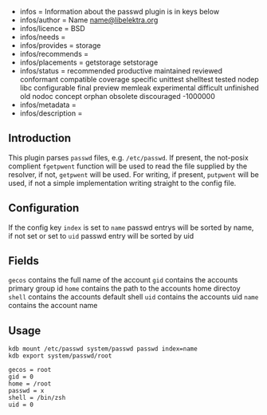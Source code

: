 - infos = Information about the passwd plugin is in keys below
- infos/author = Name <name@libelektra.org>
- infos/licence = BSD
- infos/needs =
- infos/provides = storage
- infos/recommends =
- infos/placements = getstorage setstorage
- infos/status = recommended productive maintained reviewed conformant compatible coverage specific unittest shelltest tested nodep libc configurable final preview memleak experimental difficult unfinished old nodoc concept orphan obsolete discouraged -1000000
- infos/metadata =
- infos/description =

## Introduction ##

This plugin parses `passwd` files, e.g. `/etc/passwd`. If present, the not-posix complient `fgetpwent` function will be used to read the file supplied by the resolver, if not, `getpwent` will be used. For writing, if present, `putpwent` will be used, if not a simple implementation writing straight to the config file.

## Configuration ##

If the config key `index` is set to `name` passwd entrys will be sorted by name, if not set or set to `uid` passwd entry will be sorted by uid

## Fields ##

`gecos` contains the full name of the account
`gid` contains the accounts primary group id
`home` contains the path to the accounts home directoy
`shell` contains the accounts default shell
`uid` contains the accounts uid
`name` contains the account name

## Usage ##

```
kdb mount /etc/passwd system/passwd passwd index=name
kdb export system/passwd/root

gecos = root
gid = 0
home = /root
passwd = x
shell = /bin/zsh
uid = 0
```
